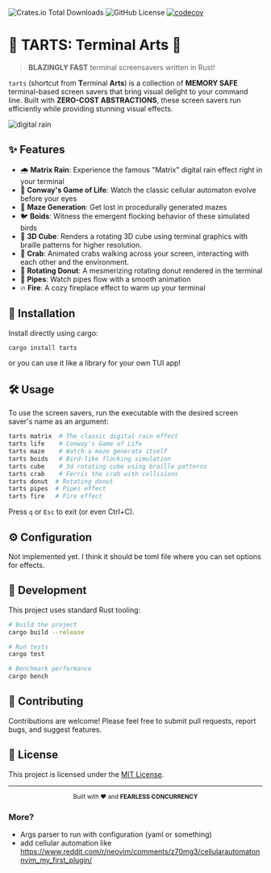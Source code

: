 ![Crates.io Total Downloads](https://img.shields.io/crates/d/tarts)
![GitHub License](https://img.shields.io/github/license/oiwn/tui-screen-savers-rs)
[![codecov](https://codecov.io/gh/oiwn/tui-screen-savers-rs/graph/badge.svg?token=C7G4AX1ASV)](https://codecov.io/gh/oiwn/tui-screen-savers-rs)

# 🦀 TARTS: Terminal Arts 🎨

> **BLAZINGLY FAST** terminal screensavers written in Rust!

`tarts` (shortcut from **T**erminal **Arts**) is a collection of **MEMORY SAFE**
terminal-based screen savers that bring visual delight to your command line.
Built with **ZERO-COST ABSTRACTIONS**, these screen savers run efficiently while
providing stunning visual effects.

![digital rain](https://i.imgur.com/OPKC7Rb.png)

## ✨ Features

- 🌧️ **Matrix Rain**: Experience the famous "Matrix" digital rain effect right in your terminal
- 🧫 **Conway's Game of Life**: Watch the classic cellular automaton evolve before your eyes
- 🧩 **Maze Generation**: Get lost in procedurally generated mazes
- 🐦 **Boids**: Witness the emergent flocking behavior of these simulated birds
- 🧊 **3D Cube**: Renders a rotating 3D cube using terminal graphics with braille patterns for higher resolution.
- 🦀 **Crab**: Animated crabs walking across your screen, interacting with each other and the environment.
- 🍩 **Rotating Donut**: A mesmerizing rotating donut rendered in the terminal
- 🚰 **Pipes**: Watch pipes flow with a smooth animation
- 🔥 **Fire**: A cozy fireplace effect to warm up your terminal

## 🚀 Installation

Install directly using cargo:

```bash
cargo install tarts
```

or you can use it like a library for your own TUI app!

## 🛠️ Usage

To use the screen savers, run the executable with the desired screen saver's name as an argument:

```bash
tarts matrix  # The classic digital rain effect
tarts life    # Conway's Game of Life
tarts maze    # Watch a maze generate itself
tarts boids   # Bird-like flocking simulation
tarts cube    # 3d rotating cube using braille patterns
tarts crab    # Ferris the crab with collisions
tarts donut  # Rotating donut
tarts pipes  # Pipes effect
tarts fire   # Fire effect
```

Press `q` or `Esc` to exit (or even Ctrl+C).

## ⚙️ Configuration

Not implemented yet. I think it should be toml file where you can set options for effects.

## 🧪 Development

This project uses standard Rust tooling:

```bash
# Build the project
cargo build --release

# Run tests
cargo test

# Benchmark performance
cargo bench
```

## 🤝 Contributing

Contributions are welcome! Please feel free to submit pull requests, report bugs, and suggest features.

## 📜 License

This project is licensed under the [MIT License](https://opensource.org/licenses/MIT).

---

<div align="center">
  <sub>Built with ❤️ and <strong>FEARLESS CONCURRENCY</strong></sub>
</div>


### More?

- Args parser to run with configuration (yaml or something)
- add cellular automation like https://www.reddit.com/r/neovim/comments/z70mg3/cellularautomatonnvim_my_first_plugin/
